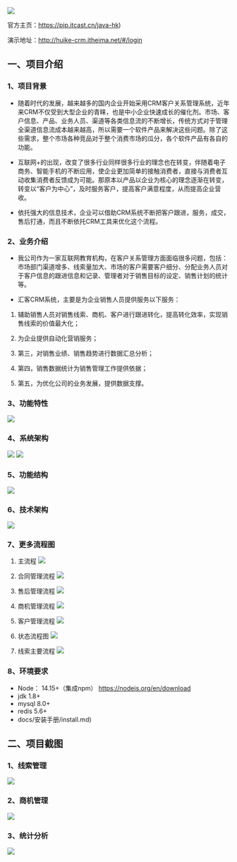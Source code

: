 ![](docs/img/huike.png)

官方主页：https://pip.itcast.cn/java-hk)

演示地址：http://huike-crm.itheima.net/#/login

## 一、项目介绍

### 1、项目背景

- 随着时代的发展，越来越多的国内企业开始采用CRM客户关系管理系统，近年来CRM不仅受到大型企业的青睐，也是中小企业快速成长的催化剂。市场、客户信息、产品、业务人员、渠道等各类信息流的不断增长，传统方式对于管理全渠道信息流成本越来越高，所以需要一个软件产品来解决这些问题。除了这些需求，整个市场各种竞品对于整个消费市场的瓜分，各个软件产品有各自的功能。

- 互联网+的出现，改变了很多行业同样很多行业的理念也在转变，伴随着电子商务、智能手机的不断应用，使企业更加简单的接触消费者，直接与消费者互动收集消费者反馈成为可能。那原本以产品以企业为核心的理念逐渐在转变，转变以“客户为中心”，及时服务客户，提高客户满意程度，从而提高企业营收。

- 依托强大的信息技术，企业可以借助CRM系统不断把客户跟进，服务，成交，售后打通，而且不断依托CRM工具来优化这个流程。

### 2、业务介绍

- 我公司作为一家互联网教育机构，在客户关系管理方面面临很多问题，包括：市场部门渠道增多、线索量加大、市场的客户需要客户细分、分配业务人员对于客户信息的跟进信息和记录、管理者对于销售目标的设定、销售计划的统计等。

- 汇客CRM系统，主要是为企业销售人员提供服务以下服务：

1. 辅助销售人员对销售线索、商机、客户进行跟进转化，提高转化效率，实现销售线索的价值最大化；

2. 为企业提供自动化营销服务；

3. 第三，对销售业绩、销售趋势进行数据汇总分析；

4. 第四，销售数据统计为销售管理工作提供依据；

5. 第五，为优化公司的业务发展，提供数据支撑。

### 3、功能特性

![](docs/img/功能特色.png)

### 4、系统架构

![](docs/img/系统架构图.png)
![](docs/img/crm-framework.png)

### 5、功能结构

![](docs/img/功能结构图.png)

### 6、技术架构

![](docs/img/技术架构.png)

### 7、更多流程图
1. 主流程
![](docs/img/流程图/主流程.png)

2. 合同管理流程
![](docs/img/流程图/合同管理流程.png)

3. 售后管理流程
![](docs/img/流程图/售后管理流程.png)

4. 商机管理流程
![](docs/img/流程图/商机管理流程.png)

5. 客户管理流程
![](docs/img/流程图/客户管理流程.png)

6. 状态流程图
![](docs/img/流程图/状态流程图.png)

7. 线索主要流程
![](docs/img/流程图/线索主要流程.png)

### 8、环境要求

- Node： 14.15+（集成npm）
  https://nodejs.org/en/download
- jdk 1.8+
- mysql 8.0+
- redis 5.6+
- docs/安装手册/install.md)

## 二、项目截图
### 1、线索管理
![](docs/img/页面/线索管理.png)

### 2、商机管理
![](docs/img/页面/商机管理.png)

### 3、统计分析
![](docs/img/页面/统计分析.png)
